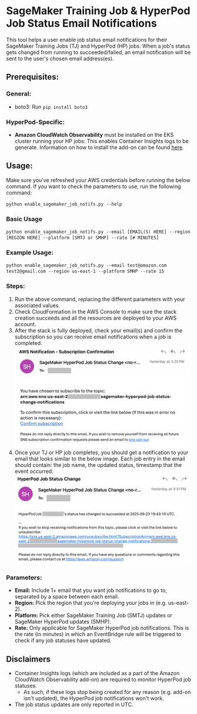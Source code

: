 # SageMaker Training Job & HyperPod Job Status Email Notifications
This tool helps a user enable job status email notifications for their SageMaker Training Jobs (TJ) and HyperPod (HP) jobs. 
When a job's status gets changed from running to succeeded/failed, an email notification will be sent to the user's chosen email address(es). 
## Prerequisites:
### General: 
- boto3: Run ```pip install boto3```
### HyperPod-Specific: 
- **Amazon CloudWatch Observability** must be installed on the EKS cluster running your HP jobs: This enables Container Insights logs to be generate. Information on how to install the add-on can be found [here](https://docs.aws.amazon.com/AmazonCloudWatch/latest/monitoring/install-CloudWatch-Observability-EKS-addon.html). 
## Usage:
Make sure you've refreshed your AWS credentials before running the below command. If you want to check the parameters to use, run the following command:
```
python enable_sagemaker_job_notifs.py --help
```
### Basic Usage
```
python enable_sagemaker_job_notifs.py --email [EMAIL(S) HERE] --region [REGION HERE] --platform [SMTJ or SMHP] --rate [# MINUTES]
```
### Example Usage:
```
python enable_sagemaker_job_notifs.py --email test@amazon.com test2@gmail.com --region us-east-1 --platform SMHP --rate 15
```
### Steps:
1. Run the above command, replacing the different parameters with your associated values.
2. Check CloudFormation in the AWS Console to make sure the stack creation succeeds and all the resources are deployed to your AWS account. 
3. After the stack is fully deployed, check your email(s) and confirm the subscription so you can receive email notifications when a job is completed. 
![An image displaying the subscription email the user will receive upon stack completion.](../sagemaker-tjhp-email-notifs/imgs/job_subscription_example.png)
4. Once your TJ or HP job completes, you should get a notification to your email that looks similar to the below image. Each job entry in the email should contain: the job name, the updated status, timestamp that the event occurred. 
![An image displaying an example of a job notification email that the user will receive when a job completes.](../sagemaker-tjhp-email-notifs/imgs/job_notification_example.png)
### Parameters:
- **Email:** Include 1+ email that you want job notifications to go to, separated by a space between each email.  
- **Region:** Pick the region that you're deploying your jobs in (e.g. us-east-2). 
- **Platform:** Pick either SageMaker Training Job (SMTJ) updates or SageMaker HyperPod updates (SMHP).
- **Rate:** Only applicable for SageMaker HyperPod job notifications. This is the rate (in minutes) in which an EventBridge rule will be triggered to check if any job statuses have updated. 
## Disclaimers
* Container Insights logs (which are included as a part of the Amazon CloudWatch Observability add-on) are required to monitor HyperPod job statuses. 
  * As such, if these logs stop being created for any reason (e.g. add-on isn't updated), the HyperPod job notifications won't work.  
* The job status updates are only reported in UTC. 